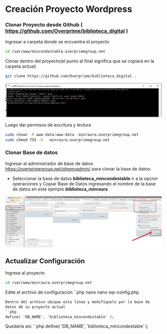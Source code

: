 Creación Proyecto Wordpress
======

### Clonar Proyecto desde Github ( https://github.com/Overprime/biblioteca_digital )

Ingresar a carpeta donde se encuentra el proyecto
```bash
cd /var/www/mincondestable.overprimegroup.net
```

Clonar dentro del proyecto(el punto al final significa que se copiará en la carpeta actual)
```bash
git clone https://github.com/Overprime/biblioteca_digital .
```
![](image.png)


Luego dar permisos de escritura y lectura
```bash
sudo chown -R www-data:www-data  minraura.overprimegroup.net
sudo chmod 755 -R   minraura.overprimegroup.net
```

### Clonar Base de datos
Ingresar al administrador de base de datos  https://overprimegroup.net/phpmyadmin/ para clonar la base de datos:

* Seleccionar la base de datos **biblioteca_mincondestable** ir a la opcion operaciones y Copiar Base de Datos ingresando el nombre de la base de datos en este ejemplo **biblioteca_minraura**

![](phpmyadmin.png)

## Actualizar Configuración 

Ingrese al proyecto
```bash
cd /var/www/minraura.overprimegroup.net
```

Edite el archivo de configuración
``php
nano nano wp-config.php
```
Dentro del archivo ubique esta línea y modifiquelo por la base de datos de su proyecto actual
``php
define( 'DB_NAME', 'biblioteca_mincondestable' );
```
Quedaría asi:
``php
define( 'DB_NAME', 'biblioteca_mincondestable' );
```








